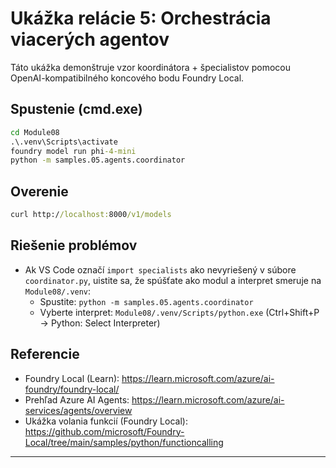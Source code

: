 <!--
CO_OP_TRANSLATOR_METADATA:
{
  "original_hash": "4f786f5ea706270620f8e5dfb088e0c0",
  "translation_date": "2025-09-23T01:18:32+00:00",
  "source_file": "Module08/samples/05/README.md",
  "language_code": "sk"
}
-->
# Ukážka relácie 5: Orchestrácia viacerých agentov

Táto ukážka demonštruje vzor koordinátora + špecialistov pomocou OpenAI-kompatibilného koncového bodu Foundry Local.

## Spustenie (cmd.exe)
```cmd
cd Module08
.\.venv\Scripts\activate
foundry model run phi-4-mini
python -m samples.05.agents.coordinator
```

## Overenie
```cmd
curl http://localhost:8000/v1/models
```

## Riešenie problémov
- Ak VS Code označí `import specialists` ako nevyriešený v súbore `coordinator.py`, uistite sa, že spúšťate ako modul a interpret smeruje na `Module08/.venv`:
	- Spustite: `python -m samples.05.agents.coordinator`
	- Vyberte interpret: `Module08/.venv/Scripts/python.exe` (Ctrl+Shift+P → Python: Select Interpreter)

## Referencie
- Foundry Local (Learn): https://learn.microsoft.com/azure/ai-foundry/foundry-local/
- Prehľad Azure AI Agents: https://learn.microsoft.com/azure/ai-services/agents/overview
- Ukážka volania funkcií (Foundry Local): https://github.com/microsoft/Foundry-Local/tree/main/samples/python/functioncalling

---

